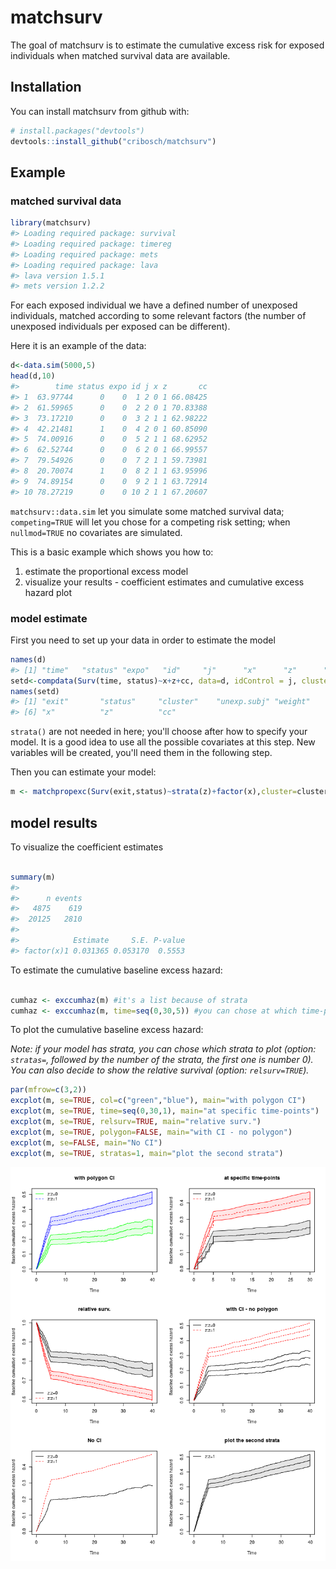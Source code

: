 
<!-- README.md is generated from README.Rmd. Please edit that file -->
matchsurv
=========

The goal of matchsurv is to estimate the cumulative excess risk for exposed individuals when matched survival data are available.

Installation
------------

You can install matchsurv from github with:

``` r
# install.packages("devtools")
devtools::install_github("cribosch/matchsurv")
```

Example
-------

### matched survival data

``` r
library(matchsurv)
#> Loading required package: survival
#> Loading required package: timereg
#> Loading required package: mets
#> Loading required package: lava
#> lava version 1.5.1
#> mets version 1.2.2
```

For each exposed individual we have a defined number of unexposed individuals, matched according to some relevant factors (the number of unexposed individuals per exposed can be different).

Here it is an example of the data:

``` r
d<-data.sim(5000,5)
head(d,10)
#>        time status expo id j x z       cc
#> 1  63.97744      0    0  1 2 0 1 66.08425
#> 2  61.59965      0    0  2 2 0 1 70.83388
#> 3  73.17210      0    0  3 2 1 1 62.98222
#> 4  42.21481      1    0  4 2 0 1 60.85090
#> 5  74.00916      0    0  5 2 1 1 68.62952
#> 6  62.52744      0    0  6 2 0 1 66.99557
#> 7  79.54926      0    0  7 2 1 1 59.73981
#> 8  20.70074      1    0  8 2 1 1 63.95996
#> 9  74.89154      0    0  9 2 1 1 63.72914
#> 10 78.27219      0    0 10 2 1 1 67.20607
```

`matchsurv::data.sim` let you simulate some matched survival data; `competing=TRUE` will let you chose for a competing risk setting; when `nullmod=TRUE` no covariates are simulated.

This is a basic example which shows you how to:

1.  estimate the proportional excess model
2.  visualize your results - coefficient estimates and cumulative excess hazard plot

### model estimate

First you need to set up your data in order to estimate the model

``` r
names(d)
#> [1] "time"   "status" "expo"   "id"     "j"      "x"      "z"      "cc"
setd<-compdata(Surv(time, status)~x+z+cc, data=d, idControl = j, cluster=id)
names(setd)
#> [1] "exit"       "status"     "cluster"    "unexp.subj" "weight"    
#> [6] "x"          "z"          "cc"
```

`strata()` are not needed in here; you'll choose after how to specify your model. It is a good idea to use all the possible covariates at this step. New variables will be created, you'll need them in the following step.

Then you can estimate your model:

``` r
m <- matchpropexc(Surv(exit,status)~strata(z)+factor(x),cluster=cluster, idControl=unexp.subj, weight=weight,data=setd)
```

model results
-------------

To visualize the coefficient estimates

``` r

summary(m)
#> 
#>      n events
#>   4875    619
#>  20125   2810
#> 
#>            Estimate     S.E. P-value
#> factor(x)1 0.031365 0.053170  0.5553
```

To estimate the cumulative baseline excess hazard:

``` r

cumhaz <- exccumhaz(m) #it's a list because of strata
cumhaz <- exccumhaz(m, time=seq(0,30,5)) #you can chose at which time-points to show the estimates
```

To plot the cumulative baseline excess hazard:

*Note: if your model has strata, you can chose which strata to plot (option: `stratas=`, followed by the number of the strata, the first one is number 0). You can also decide to show the relative survival (option: `relsurv=TRUE`).*

``` r
par(mfrow=c(3,2))
excplot(m, se=TRUE, col=c("green","blue"), main="with polygon CI") 
excplot(m, se=TRUE, time=seq(0,30,1), main="at specific time-points") 
excplot(m, se=TRUE, relsurv=TRUE, main="relative surv.") 
excplot(m, se=TRUE, polygon=FALSE, main="with CI - no polygon") 
excplot(m, se=FALSE, main="No CI") 
excplot(m, se=TRUE, stratas=1, main="plot the second strata") 
```

![](README-plots-1.png)

